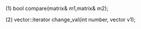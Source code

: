 
(1)   bool compare(matrix& m1,matrix& m2);

(2)   vector<int>::iterator change\_val(int number, vector<int> v1);

